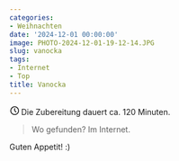 ```yaml
---
categories:
- Weihnachten
date: '2024-12-01 00:00:00'
image: PHOTO-2024-12-01-19-12-14.JPG
slug: vanocka
tags:
- Internet
- Top
title: Vanocka
---
```



<svg xmlns="http://www.w3.org/2000/svg" class="icon icon-tabler icon-tabler-clock" width="17" height="17" viewBox="0 0 22 22" stroke-width="2" stroke="currentColor" fill="none" stroke-linecap="round" stroke-linejoin="round">
  <path stroke="none" d="M0 0h24v24H0z"></path>
  <circle cx="12" cy="12" r="9"></circle>
  <polyline points="12 7 12 12 15 15"></polyline>
</svg> Die Zubereitung dauert ca. 120 Minuten.

> Wo gefunden? Im Internet.

Guten Appetit! :)